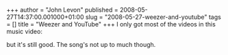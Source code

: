 +++
author = "John Levon"
published = 2008-05-27T14:37:00.001000+01:00
slug = "2008-05-27-weezer-and-youtube"
tags = []
title = "Weezer and YouTube"
+++
I only got most of the videos in this music video:  
  

  
  
but it's still good. The song's not up to much though.
